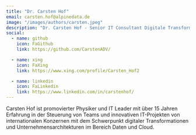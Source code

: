 ```yaml
---
title: "Dr. Carsten Hof"
email: carsten.hof@alpinedata.de
image: "/images/authors/carsten.jpeg"
description: "Dr. Carsten Hof - Senior IT Consultant Digitale Transformation, Enterprise & Data Architecture"
social:
  - name: github
    icon: FaGithub
    link: https://github.com/CarstenADV/

  - name: xing
    icon: FaXing
    link: https://www.xing.com/profile/Carsten_Hof2

  - name: linkedin
    icon: FaLinkedin
    link: https://www.linkedin.com/in/carstenhof/
---
```


Carsten Hof ist promovierter Physiker und IT Leader mit über 15 Jahren Erfahrung in der Steuerung von Teams und innovativen IT-Projekten von internationalen Konzernen mit dem Schwerpunkt digitaler Transformationen und Unternehmensarchitekturen im Bereich Daten und Cloud.
